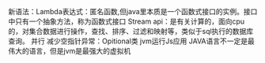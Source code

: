 新语法：Lambda表达式：匿名函数,但java里本质是一个函数式接口的实例。接口中只有一个抽象方法，称为函数式接口
Stream api：是有关计算的，面向cpu的，对集合数据进行操作，查找、排序、过滤和映射等，类似于sql执行的数据库查询。
并行
减少空指针异常：Opitional类
jvm运行Js应用
JAVA语言不一定是最伟大的语言，但是jvm是最强大的虚拟机